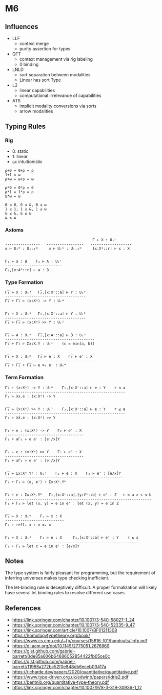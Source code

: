 # M6

## Influences
* LLF
  - context merge
  - purity assertion for types
* QTT
  - context management via rig labeling
  - 0 binding
* LNLD
  - sort separation between modalities
  - Linear has sort Type
* L3
  - linear capabilities
  - computational irrelevance of capabilities
* ATS
  - implicit modality conversions via sorts
  - arrow modalities

## Typing Rules

### Rig

* 0: static
* 1: linear
* ω: intuitionistic

```
ρ+0 = 0+ρ = ρ
1+1 = ω
ρ+ω = ω+ρ = ω

ρ*0 = 0*ρ = 0
ρ*1 = 1*ρ = ρ
ω*ω = ω

0 ≤ 0, 0 ≤ &, 0 ≤ ω
1 ≤ 1, 1 ≤ &, 1 ≤ ω 
& ≤ &, & ≤ ω
ω ≤ ω
```

### Axioms
```
                                        Γ ⊢ X : Uᵢʳ
----------------   -----------------   -------------------
∅ ⊢ Uᵢʷ : Uᵢ₊₁ʷ     ∅ ⊢ Uᵢ¹ : Uᵢ₊₁ʷ     [x:X¹::r] ⊢ x : X


Γ₁ ⊢ a : B    Γ₂ ⊢ A : Uᵢʳ
--------------------------
Γ₁,[x:A⁰::r] ⊢ a : B
```

### Type Formation
```
Γ̅₁ ⊢ X : Uᵢᵃ   Γ̅₂,[x:Xʳ::a] ⊢ Y : Uᵢᵇ
-------------------------------------
Γ̅₁ + Γ̅₂ ⊢ (x:Xᵃ) -> Y : Uᵢʷ


Γ̅₁ ⊢ X : Uᵢᵃ   Γ̅₂,[x:Xʳ::a] ⊢ Y : Uᵢᵇ
-------------------------------------
Γ̅₁ + Γ̅₂ ⊢ (x:Xᵃ) >> Y : Uᵢ¹


Γ̅₁ ⊢ A : Uᵢᵃ   Γ̅₂,[x:Aʳ::a] ⊢ B : Uᵢᵇ
-----------------------------------------
Γ̅₁ + Γ̅₂ ⊢ Σx:X.Y : Uᵢᶜ    (c = min(a, b))


Γ̅₁ ⊢ X : Uᵢʷ   Γ̅₂ ⊢ e : X    Γ̅₃ ⊢ e' : X
-----------------------------------------
Γ̅₁ + Γ̅₂ + Γ̅₃ ⊢ e ≡ₓ e' : Uᵢʷ
```

### Term Formation
```
Γ̅₁ ⊢ (x:Xᵃ) -> Y : Uᵢʷ    Γ₂,[x:Xʳ::a] ⊢ e : Y    r ≤ a
-------------------------------------------------------
Γ₂ ⊢ λx.e : (x:Xᵃ) -> Y


Γ̅₁ ⊢ (x:Xᵃ) >> Y : Uᵢ¹    Γ₂,[x:Xʳ::a] ⊢ e : Y    r ≤ a
-------------------------------------------------------
Γ₂ ⊢ λ̂x.e : (x:Xᵃ) >> Y


Γ₁ ⊢ e : (x:Xᵃ) -> Y    Γ₂ ⊢ e' : X
------------------------------------
Γ₁ + aΓ₂ ⊢ e e' : [e'/x]Y


Γ₁ ⊢ e : (x:Xᵃ) >> Y    Γ₂ ⊢ e' : X
------------------------------------
Γ₁ + aΓ₂ ⊢ e e' : [e'/x]Y


Γ̅₁ ⊢ Σx:Xᵃ.Yᵇ : Uᵢᶜ    Γ₂ ⊢ e : X    Γ₃ ⊢ e' : [e/x]Y
------------------------------------------------------
Γ₂ + Γ₃ ⊢ (e, e') : Σx:Xᵃ.Yᵇ


Γ̅₁ ⊢ e : Σx:Xᵃ.Yᵇ   Γ₂,[x:Xʳ::a],[y:Yˢ::b] ⊢ e' : Z   r ≤ a ∧ s ≤ b
-------------------------------------------------------------------
Γ₁ + Γ₂ ⊢ let (x, y) = e in e' : let (x, y) = e in Z


Γ̅₁ ⊢ X : Uᵢʷ    Γ₂ ⊢ x : X
---------------------------
Γ₂ ⊢ reflₓ x : x ≡ₓ x


Γ₁ ⊢ X : Uᵢᵃ    Γ₂ ⊢ e : X     Γ₃,[x:Xʳ::a] ⊢ e' : Y    r ≤ a
-------------------------------------------------------------
Γ₂ + Γ₃ ⊢ let x = e in e' : [e/x]Y
```

## Notes
The type system is fairly pleasant for programming, but the requirement
of inferring universes makes type checking inefficient.

The let-binding rule is deceptively difficult. A proper formalization will
likely have several let binding rules to resolve different use cases.

## References
* https://link.springer.com/chapter/10.1007/3-540-58027-1_24
* https://link.springer.com/chapter/10.1007/3-540-52335-9_47
* https://link.springer.com/article/10.1007/BF01211308
* https://homotopytypetheory.org/book/
* https://www.cs.cmu.edu/~fp/courses/15816-f01/handouts/linfp.pdf
* https://dl.acm.org/doi/10.1145/2775051.2676969
* https://gist.github.com/gabriel-barrett/0de85a606b64886052854422fb05ce0c
* https://gist.github.com/gabriel-barrett/11988a272bc52f0e848db6eceb03417a
* https://richarde.dev/papers/2020/quantitative/quantitative.pdf
* https://www.type-driven.org.uk/edwinb/papers/idris2.pdf
* https://bentnib.org/quantitative-type-theory.pdf
* https://link.springer.com/chapter/10.1007/978-3-319-30936-1_12